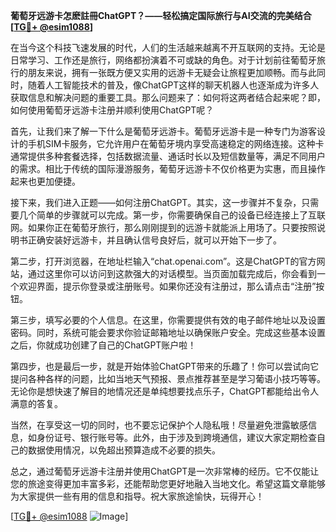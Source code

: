 **葡萄牙远游卡怎麽註冊ChatGPT？——轻松搞定国际旅行与AI交流的完美结合[[TG💪+ @esim1088](https://t.me/s/esim1088)]**

在当今这个科技飞速发展的时代，人们的生活越来越离不开互联网的支持。无论是日常学习、工作还是旅行，网络都扮演着不可或缺的角色。对于计划前往葡萄牙旅行的朋友来说，拥有一张既方便又实用的远游卡无疑会让旅程更加顺畅。而与此同时，随着人工智能技术的普及，像ChatGPT这样的聊天机器人也逐渐成为许多人获取信息和解决问题的重要工具。那么问题来了：如何将这两者结合起来呢？即，如何使用葡萄牙远游卡注册并顺利使用ChatGPT呢？

首先，让我们来了解一下什么是葡萄牙远游卡。葡萄牙远游卡是一种专门为游客设计的手机SIM卡服务，它允许用户在葡萄牙境内享受高速稳定的网络连接。这种卡通常提供多种套餐选择，包括数据流量、通话时长以及短信数量等，满足不同用户的需求。相比于传统的国际漫游服务，葡萄牙远游卡不仅价格更为实惠，而且操作起来也更加便捷。

接下来，我们进入正题——如何注册ChatGPT。其实，这一步骤并不复杂，只需要几个简单的步骤就可以完成。第一步，你需要确保自己的设备已经连接上了互联网。如果你正在葡萄牙旅行，那么刚刚提到的远游卡就能派上用场了。只要按照说明书正确安装好远游卡，并且确认信号良好后，就可以开始下一步了。

第二步，打开浏览器，在地址栏输入“chat.openai.com”。这是ChatGPT的官方网站，通过这里你可以访问到这款强大的对话模型。当页面加载完成后，你会看到一个欢迎界面，提示你登录或注册账号。如果你还没有注册过，那么请点击“注册”按钮。

第三步，填写必要的个人信息。在这里，你需要提供有效的电子邮件地址以及设置密码。同时，系统可能会要求你验证邮箱地址以确保账户安全。完成这些基本设置之后，你就成功创建了自己的ChatGPT账户啦！

第四步，也是最后一步，就是开始体验ChatGPT带来的乐趣了！你可以尝试向它提问各种各样的问题，比如当地天气预报、景点推荐甚至是学习葡语小技巧等等。无论你是想快速了解目的地情况还是单纯想要找点乐子，ChatGPT都能给出令人满意的答复。

当然，在享受这一切的同时，也不要忘记保护个人隐私哦！尽量避免泄露敏感信息，如身份证号、银行账号等。此外，由于涉及到跨境通信，建议大家定期检查自己的数据使用情况，以免超出预算造成不必要的损失。

总之，通过葡萄牙远游卡注册并使用ChatGPT是一次非常棒的经历。它不仅能让您的旅途变得更加丰富多彩，还能帮助您更好地融入当地文化。希望这篇文章能够为大家提供一些有用的信息和指导。祝大家旅途愉快，玩得开心！

[[TG💪+ @esim1088](https://t.me/s/esim1088) ![Image](https://i.postimg.cc/4NQfJmqS/Snipaste-2025-05-13-00-14-12.png)]